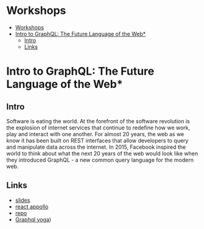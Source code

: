# Workshops
<!-- TOC -->

- [Workshops](#workshops)
- [Intro to GraphQL: The Future Language of the Web*](#intro-to-graphql-the-future-language-of-the-web)
    - [Intro](#intro)
    - [Links](#links)

<!-- /TOC -->
# Intro to GraphQL: The Future Language of the Web*

## Intro
Software is eating the world. At the forefront of the software revolution is the explosion of internet services that continue to redefine how we work, play and interact with one another. For almost 20 years, the web as we know it has been built on REST interfaces that allow developers to query and manipulate data across the internet. In 2015, Facebook inspired the world to think about what the next 20 years of the web would look like when they introduced GraphQL - a new common query language for the modern web.

## Links
- [slides](https://uploadfiles.io/sc5bq)
- [react appollo](https://www.howtographql.com/react-apollo/1-getting-started/)
- [repo](https://github.com/ianrtracey/sxsw-graphql-workshops/tree/start)
- [Graphql yoga](https://github.com/graphcool/graphql-yoga))